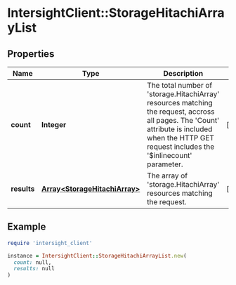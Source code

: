 # IntersightClient::StorageHitachiArrayList

## Properties

| Name | Type | Description | Notes |
| ---- | ---- | ----------- | ----- |
| **count** | **Integer** | The total number of &#39;storage.HitachiArray&#39; resources matching the request, accross all pages. The &#39;Count&#39; attribute is included when the HTTP GET request includes the &#39;$inlinecount&#39; parameter. | [optional] |
| **results** | [**Array&lt;StorageHitachiArray&gt;**](StorageHitachiArray.md) | The array of &#39;storage.HitachiArray&#39; resources matching the request. | [optional] |

## Example

```ruby
require 'intersight_client'

instance = IntersightClient::StorageHitachiArrayList.new(
  count: null,
  results: null
)
```

